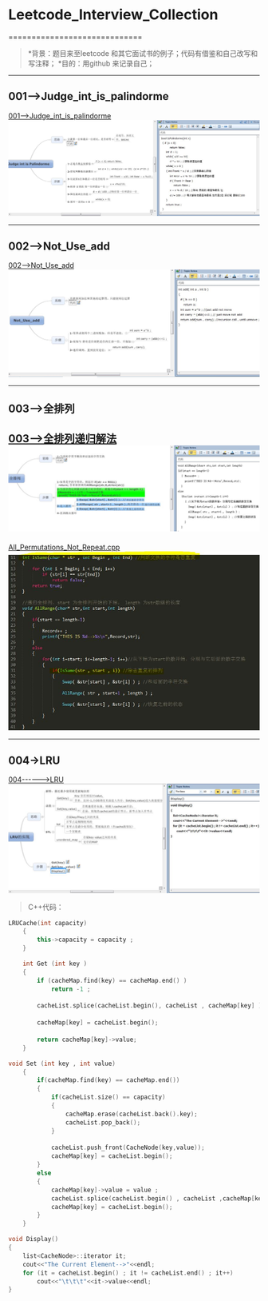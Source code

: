 # Leetcode_Interview_Collection
=============================
> *背景：题目来至leetcode 和其它面试书的例子；代码有借鉴和自己改写和写注释；
> *目的：用github 来记录自己；

--------------------------------------
## 001-->Judge_int_is_palindorme ##
[001-->Judge_int_is_palindorme][1]
![001-->Judge_int_is_palindorme][2]


----------
## 002-->Not_Use_add ##
[002-->Not_Use_add][3]
![002-->Not_Use_add][4]


----------
## 003-->全排列 ##
[003-->全排列递归解法][5]
![003-->全排列递归解法][6]
----------
[All_Permutations_Not_Repeat.cpp][7]
![All_Permutations_Not_Repeat][8]


----------
## 004->LRU ##
[004------>LRU][9]
![LRU_implementation][10]
>C++代码：
```c++
LRUCache(int capacity)
	{
		this->capacity = capacity ;
	}
```
```c++
	int Get (int key )
	{
		if (cacheMap.find(key) == cacheMap.end() )
            return -1 ;

		cacheList.splice(cacheList.begin(), cacheList , cacheMap[key] ) ;

		cacheMap[key] = cacheList.begin();

		return cacheMap[key]->value;
	}
```
```c++
void Set (int key , int value)
	{
		if(cacheMap.find(key) == cacheMap.end())
		{
			if(cacheList.size() == capacity)
			{
				cacheMap.erase(cacheList.back().key);
				cacheList.pop_back();
			}

			cacheList.push_front(CacheNode(key,value));
			cacheMap[key] = cacheList.begin();
		}
		else
		{
			cacheMap[key]->value = value ;
			cacheList.splice(cacheList.begin() , cacheList ,cacheMap[key]);
			cacheMap[key] = cacheList.begin();
		}
	}
```
```c++
void Display()
{
    list<CacheNode>::iterator it;
    cout<<"The Current Element-->"<<endl;
    for (it = cacheList.begin() ; it != cacheList.end() ; it++)
        cout<<"\t\t\t"<<it->value<<endl;
}
```

  [1]: https://github.com/waten1992/Leetcode_Interview_Collection/blob/master/Judge_Int_Is_Palindorme.cpp
  [2]: https://github.com/waten1992/Leetcode_Interview_Collection/blob/master/Image/Judge_int_is%20plindrome.JPG
  [3]: https://github.com/waten1992/Leetcode_Interview_Collection/blob/master/Not_Use_add.C
  [4]: https://github.com/waten1992/Leetcode_Interview_Collection/blob/master/Image/Not_use_add.JPG
  [5]: https://github.com/waten1992/Leetcode_Interview_Collection/blob/master/%E5%85%A8%E6%8E%92%E5%88%97
  [6]: https://github.com/waten1992/Leetcode_Interview_Collection/blob/master/Image/%E5%85%A8%E6%8E%92%E5%88%97.JPG
  [7]: https://github.com/waten1992/Leetcode_Interview_Collection/blob/master/All_Permutations_Not_Repeat.cpp
  [8]: https://github.com/waten1992/Leetcode_Interview_Collection/blob/master/Image/All_Permutation_Not_Repeat.JPG
  [9]: https://github.com/waten1992/Leetcode_Interview_Collection/blob/master/LRU.CPP
  [10]: https://github.com/waten1992/Leetcode_Interview_Collection/blob/master/Image/LRU_Implementation.JPG
